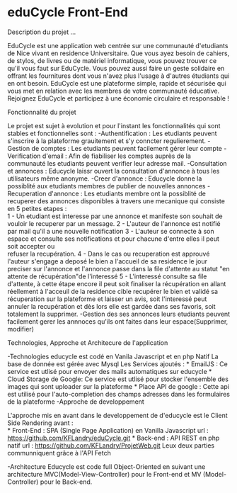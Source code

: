 # eduCycle Front-End
Description du projet ...

EduCycle est une application web centrée sur une communauté d'etudiants de Nice vivant en residence Universitaire. Que vous ayez besoin de cahiers, de stylos, de livres ou de matériel informatique, vous pouvez trouver ce qu'il vous faut sur EduCycle. Vous pouvez aussi faire un geste solidaire en offrant les fournitures dont vous n'avez plus l'usage à d'autres étudiants qui en ont besoin. EduCycle est une plateforme simple, rapide et sécurisée qui vous met en relation avec les membres de votre communauté éducative. Rejoignez EduCycle et participez à une économie circulaire et responsable !

Fonctionnalité du projet

Le projet est sujet à evolution et pour l'instant les fonctionnalités qui sont stables et fonctionnelles sont :
 -Authentification : Les etudiants peuvent s'inscrire à la plateforme grauitement et s'y conncter regulierement.
 -Gestion de comptes :  Les etudiants peuvent facilement gérer leur compte
 -Verification d'email : Afin de fiabiliser les comptes auprès de la communauté les etudiants peuvent verifier leur adresse mail.
 -Consultation et annonces : Educycle laissr ouvert la consultation d'annonce à tous les utilisateurs même anonyme.
 -Creer d'annonce :  Educycle donne la possiblité aux etudiants membres de publier de nouvelles annonces
 -Recuperation d'annonce : Les etudiants membre ont la possiblité de recuperer des annonces disponibles à travers une mecanique 
   qui consiste en 5 petites etapes :  
   1 - Un etudiant est interesse par une annonce et manifeste son souhait de vouloir le recuperer par un message.
   2 - L'auteur de l'annonce est notifié par mail qu'il a une nouvelle notification
   3 - L'auteur se connecte à son espace et consulte ses notifications et pour chacune d'entre elles il peut soit accepter ou    
       refuser la recupération.
   4 - Dans le cas ou recuperation est approuvé l'auteur s'engage a deposé le bien a l'accueil de sa residence le jour preciser           sur l'annonce et l'annonce passe dans la file d'attente au statut "en attente de récupération"de l'interessé
   5 - L'interessé consulte sa file d'attente, à cette étape encore il peut soit finaliser la récupération en allant réellement à 
       l'acceuil de la residence cible recupérer le bien et validé sa récuperation sur la plateforme et laisser un avis, soit 
       l'interessé peut annuler la recupération et dès lors elle est gardée dans ses favoris, soit totalement la supprimer.
-Gestion des ses annonces leurs etudiants peuvent facilement gerer les annnoces qu'ils ont faites dans leur espace(Supprimer, modifier)

Technologies, Approche et Architecure de l'application

 -Technologies
  educycle est codé en Vanila Javascript et en php Natif
  La base de donnée est gérée avec Mysql
  Les Services ajoutés : 
    * EmailJS :  Ce service est utlisé pour envoyer des mails automatiques sur educycle
    * Cloud Storage  de Google: Ce service est utlisé pour stocker l'ensemble des images qui sont uploader sur la plateforme
    * Place API de google : Cette api est utilisé pour l'auto-completion des champs adresses dans les formulaires de la plateforme
 -Approche de developpement
 
   L'approche mis en avant dans le developpement de d'educycle est le Client Side Rendering avant :  
    *  Front-End  :  SPA (Single Page Application) en Vanilla Javascript
       url  :  https://github.com/KFLandry/eduCycle.git
    *  Back-end :  API REST en php natif 
       url  :  https://github.com/KFLandry/ProjetWeb.git
    Leux deux parties communniquent grâce à l'API Fetch
 
 -Architecture
  Educycle est code full Object-Oriented en suivant une architecture MVC(Model-View-Controller) pour le Front-end et MV (Model-    
  Controller) pour le Back-end.
  
 
